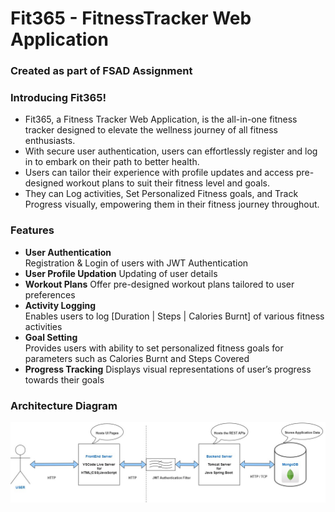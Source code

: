# Fit365 - FitnessTracker Web Application
<h3>Created as part of FSAD Assignment</h3>

<h3>Introducing Fit365!</h3>

- Fit365, a Fitness Tracker Web Application, is the all-in-one fitness tracker designed to elevate the wellness journey of all fitness enthusiasts.
- With secure user authentication, users can effortlessly register and log in to embark on their path to better health. 
- Users can tailor their experience with profile updates and access pre-designed workout plans to suit their fitness level and goals. 
- They can Log activities, Set Personalized Fitness goals, and Track Progress visually, empowering them in their fitness journey throughout.

<h3>Features</h3>

- **User Authentication**	
Registration & Login of users with JWT Authentication
- **User Profile Updation**	
Updating of user details
- **Workout Plans**	
Offer pre-designed workout plans tailored to user preferences
- **Activity Logging**	
Enables users to log [Duration | Steps | Calories Burnt] of various fitness activities
- **Goal Setting**	
Provides users with ability to set personalized fitness goals for parameters such as Calories Burnt and Steps Covered
- **Progress Tracking**	
Displays visual representations of user’s progress towards their goals

<h3>Architecture Diagram</h3>

![img.png](Architecture.png)